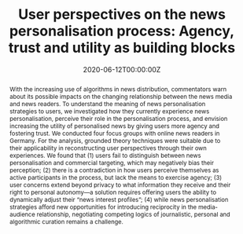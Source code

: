 ---
title: "User perspectives on the news personalisation process: Agency, trust and utility as building blocks"
authors:
- admin
- Judith Moeller
- Natali Helberger
- Sarah Eskens
author_notes:
- ""
- ""
date: "2020-06-12T00:00:00Z"
doi: "https://doi.org/10.1080/21670811.2020.1773291"

# Schedule page publish date (NOT publication's date).
publishDate: "2024-06-03T00:00:00Z"

# Publication type.
# Accepts a single type but formatted as a YAML list (for Hugo requirements).
# Enter a publication type from the CSL standard.
publication_types: ["article-journal"]

# Publication name and optional abbreviated publication name.
publication: "*Digital Journalism, 8*(9)"
publication_short: ""

abstract: With the increasing use of algorithms in news distribution, commentators warn about its possible impacts on the changing relationship between the news media and news readers. To understand the meaning of news personalisation strategies to users, we investigated how they currently experience news personalisation, perceive their role in the personalisation process, and envision increasing the utility of personalised news by giving users more agency and fostering trust. We conducted four focus groups with online news readers in Germany. For the analysis, grounded theory techniques were suitable due to their applicability in reconstructing user perspectives through their own experiences. We found that (1) users fail to distinguish between news personalisation and commercial targeting, which may negatively bias their perception; (2) there is a contradiction in how users perceive themselves as active participants in the process, but lack the means to exercise agency; (3) user concerns extend beyond privacy to what information they receive and their right to personal autonomy—a solution requires offering users the ability to dynamically adjust their “news interest profiles”; (4) while news personalisation strategies afford new opportunities for introducing reciprocity in the media-audience relationship, negotiating competing logics of journalistic, personal and algorithmic curation remains a challenge.

# Summary. An optional shortened abstract.
summary: ''

tags:
- news personalisation
- focus groups
- grounded theory
- personal curation
- privacy
featured: false

# links:
# - name: ""
#   url: ""
url_pdf: https://www.tandfonline.com/doi/epdf/10.1080/21670811.2020.1773291?needAccess=true
url_code: ''
url_dataset: ''
url_poster: ''
url_project: ''
url_slides: ''
url_source: ''
url_video: ''

# Featured image
# To use, add an image named `featured.jpg/png` to your page's folder. 
#image:
#  caption: 'Image credit: [**Unsplash**](https://unsplash.com/photos/jdD8gXaTZsc)'
#  focal_point: ""
#  preview_only: false

# Associated Projects (optional).
#   Associate this publication with one or more of your projects.
#   Simply enter your project's folder or file name without extension.
#   E.g. `internal-project` references `content/project/internal-project/index.md`.
#   Otherwise, set `projects: []`.
projects: []

# Slides (optional).
#   Associate this publication with Markdown slides.
#   Simply enter your slide deck's filename without extension.
#   E.g. `slides: "example"` references `content/slides/example/index.md`.
#   Otherwise, set `slides: ""`.
slides: ""


#{{% callout note %}}
#Click the *Cite* button above to demo the feature to enable visitors to import publication metadata into their reference management software.
#{{% /callout %}}

#{{% callout note %}}
#Create your slides in Markdown - click the *Slides* button to check out the example.
#{{% /callout %}}

#Add the publication's **full text** or **supplementary notes** here. You can use rich formatting such as including [code, math, and images](https://docs.hugoblox.com/content/writing-markdown-latex/).
---